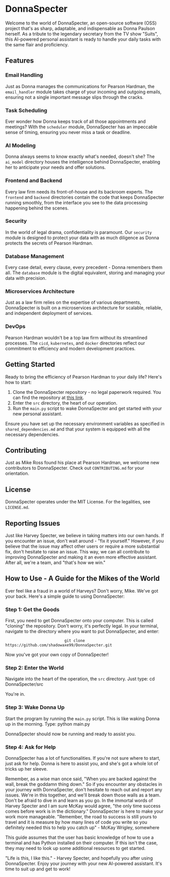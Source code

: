 # DonnaSpecter

Welcome to the world of DonnaSpecter, an open-source software (OSS) project that's as sharp, adaptable, and indispensable as Donna Paulson herself. As a tribute to the legendary secretary from the TV show "Suits", this AI-powered personal assistant is ready to handle your daily tasks with the same flair and proficiency.

## Features

### Email Handling

Just as Donna manages the communications for Pearson Hardman, the `email_handler` module takes charge of your incoming and outgoing emails, ensuring not a single important message slips through the cracks.

### Task Scheduling

Ever wonder how Donna keeps track of all those appointments and meetings? With the `scheduler` module, DonnaSpecter has an impeccable sense of timing, ensuring you never miss a task or deadline.

### AI Modeling

Donna always seems to know exactly what's needed, doesn't she? The `ai_model` directory houses the intelligence behind DonnaSpecter, enabling her to anticipate your needs and offer solutions.

### Frontend and Backend

Every law firm needs its front-of-house and its backroom experts. The `frontend` and `backend` directories contain the code that keeps DonnaSpecter running smoothly, from the interface you see to the data processing happening behind the scenes.

### Security

In the world of legal drama, confidentiality is paramount. Our `security` module is designed to protect your data with as much diligence as Donna protects the secrets of Pearson Hardman.

### Database Management

Every case detail, every clause, every precedent - Donna remembers them all. The `database` module is the digital equivalent, storing and managing your data with precision.

### Microservices Architecture

Just as a law firm relies on the expertise of various departments, DonnaSpecter is built on a microservices architecture for scalable, reliable, and independent deployment of services.

### DevOps

Pearson Hardman wouldn't be a top law firm without its streamlined processes. The `cicd`, `kubernetes`, and `docker` directories reflect our commitment to efficiency and modern development practices.

## Getting Started

Ready to bring the efficiency of Pearson Hardman to your daily life? Here's how to start:

1. Clone the DonnaSpecter repository - no legal paperwork required. You can find the repository at [this link](https://github.com/shadowaxe99/DonnaSpecter).
2. Enter the `src` directory, the heart of our operation.
3. Run the `main.py` script to wake DonnaSpecter and get started with your new personal assistant.

Ensure you have set up the necessary environment variables as specified in `shared_dependencies.md` and that your system is equipped with all the necessary dependencies.

## Contributing

Just as Mike Ross found his place at Pearson Hardman, we welcome new contributors to DonnaSpecter. Check out `CONTRIBUTING.md` for your orientation.

## License

DonnaSpecter operates under the MIT License. For the legalities, see `LICENSE.md`.

## Reporting Issues

Just like Harvey Specter, we believe in taking matters into our own hands. If you encounter an issue, don't wait around - "fix it yourself." However, if you believe that the issue may affect other users or require a more substantial fix, don't hesitate to raise an issue. This way, we can all contribute to improving DonnaSpecter and making it an even more effective assistant. After all, we're a team, and "that's how we win."

## How to Use - A Guide for the Mikes of the World

Ever feel like a fraud in a world of Harveys? Don't worry, Mike. We've got your back. Here's a simple guide to using DonnaSpecter:


### Step 1: Get the Goods
First, you need to get DonnaSpecter onto your computer. This is called "cloning" the repository. Don't worry, it's perfectly legal. In your terminal, navigate to the directory where you want to put DonnaSpecter, and enter:
                             
                              git clone https://github.com/shadowaxe99/DonnaSpecter.git
                            
Now you've got your own copy of DonnaSpecter!

### Step 2: Enter the World
Navigate into the heart of the operation, the `src` directory. Just type:
                                cd DonnaSpecter/src

You're in.

### Step 3: Wake Donna Up
Start the program by running the `main.py` script. This is like waking Donna up in the morning. Type:
          python main.py

DonnaSpecter should now be running and ready to assist you.

### Step 4: Ask for Help
DonnaSpecter has a lot of functionalities. If you're not sure where to start, just ask for help. Donna is here to assist you, and she's got a whole lot of tricks up her sleeve.

Remember, as a wise man once said, "When you are backed against the wall, break the goddamn thing down." So if you encounter any obstacles in your journey with DonnaSpecter, don't hesitate to reach out and report any issues. We're in this together, and we'll break down those walls as a team. Don't be afraid to dive in and learn as you go. In the immortal words of Harvey Specter and I am sure McKay would agree, "the only time success comes before work is in the dictionary." DonnaSpecter is here to make your work more manageable. "Remember, the road to success is still yours to travel and it is measure by how many lines of code you write so you definitely needed this to help you catch up" - McKay Wrigley, somewhere

This guide assumes that the user has basic knowledge of how to use a terminal and has Python installed on their computer. If this isn't the case, they may need to look up some additional resources to get started.

"Life is this, I like this." - Harvey Specter, and hopefully you after using DonnaSpecter. Enjoy your journey with your new AI-powered assistant. It's time to suit up and get to work!

